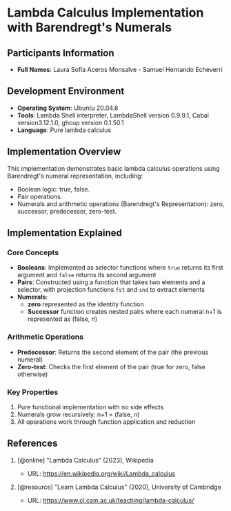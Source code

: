 # Lambda Calculus Implementation with Barendregt's Numerals

## Participants Information
- **Full Names**: Laura Sofía Aceros Monsalve - Samuel Hernando Echeverri

## Development Environment
- **Operating System**: Ubuntu 20.04.6
- **Tools**: Lambda Shell interpreter, LambdaShell version 0.9.9.1, Cabal version3.12.1.0, ghcup version 0.1.50.1
- **Language**: Pure lambda calculus

## Implementation Overview
This implementation demonstrates basic lambda calculus operations using Barendregt's numeral representation, including:

- Boolean logic: true, false.
- Pair operations.
- Numerals and arithmetic operations (Barendregt's Representation): zero, successor, predecessor, zero-test.

## Implementation Explained

### Core Concepts
- **Booleans**: Implemented as selector functions where `true` returns its first argument and `false` returns its second argument
- **Pairs**: Constructed using a function that takes two elements and a selector, with projection functions `fst` and `snd` to extract elements
- **Numerals**: 
  - **zero** represented as the identity function
  - **Successor** function creates nested pairs where each numeral n+1 is represented as (false, n)

### Arithmetic Operations
- **Predecessor**: Returns the second element of the pair (the previous numeral)
- **Zero-test**: Checks the first element of the pair (true for zero, false otherwise)

### Key Properties
1. Pure functional implementation with no side effects
2. Numerals grow recursively: n+1 = (false, n)
3. All operations work through function application and reduction

## References 

1. [@online] "Lambda Calculus" (2023), Wikipedia
   - URL: https://en.wikipedia.org/wiki/Lambda_calculus

2. [@resource] "Learn Lambda Calculus" (2020), University of Cambridge
   - URL: https://www.cl.cam.ac.uk/teaching/lambda-calculus/
